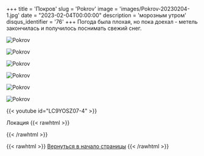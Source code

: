 +++
title = 'Покров'
slug = 'Pokrov'
image = 'images/Pokrov-20230204-1.jpg'
date = "2023-02-04T00:00:00"
description = 'морозным утром'
disqus_identifier = '76'
+++
Погода была плохая, но пока доехал - метель закончилась и получилось поснимать свежий снег.

![Pokrov](/images/Pokrov-20230204-2.jpg)

![Pokrov](/images/Pokrov-20230204-3.jpg)

![Pokrov](/images/Pokrov-20230204-4.jpg)

![Pokrov](/images/Pokrov-20230204-5.jpg)

![Pokrov](/images/Pokrov-20230204-6.jpg)

![Pokrov](/images/Pokrov-20230204-7.jpg)

{{< youtube id="LC9YOSZ07-4" >}}

Локация
{{< rawhtml >}}
<script type="text/javascript" charset="utf-8" async src="https://api-maps.yandex.ru/services/constructor/1.0/js/?um=constructor%3Acecb287d2eb2b4d656b2e995969e2a6fa1cf1d7ac6d67e41546b255299763d62&amp;width=500&amp;height=400&amp;lang=ru_RU&amp;scroll=true"></script>
{{< /rawhtml >}}

{{< rawhtml >}}
<a href="#">Вернуться в начало страницы</a>
{{< /rawhtml >}}
